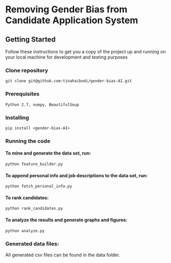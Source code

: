 # Removing Gender Bias from Candidate Application System

## Getting Started

Follow these instructions to get you a copy of the project up and running on your local machine for development and testing purposes

### Clone repository

`git clone git@github.com:tinahaibodi/gender-bias-AI.git`

### Prerequisites

`Python 2.7, numpy, BeautifulSoup`

### Installing

`pip install <gender-bias-AI>`

### Running the code

#### To mine and generate the data set, run:

`python feature_builder.py`

#### To append personal info and job descriptions to the data set, run:

`python fetch_personal_info.py`

#### To rank candidates:

`python rank_candidates.py`

#### To analyze the results and generate graphs and figures:

`python analyze.py`

### Generated data files:

All generated csv files can be found in the data folder.
